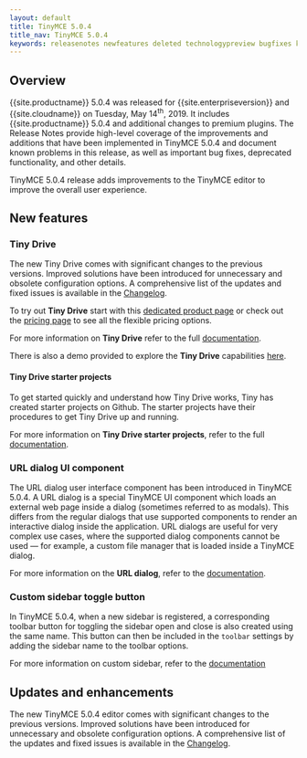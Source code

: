 ```yaml
---
layout: default
title: TinyMCE 5.0.4
title_nav: TinyMCE 5.0.4
keywords: releasenotes newfeatures deleted technologypreview bugfixes knownissues
---
```


## Overview

{{site.productname}} 5.0.4 was released for {{site.enterpriseversion}} and {{site.cloudname}} on Tuesday, May 14<sup>th</sup>, 2019. It includes {{site.productname}} 5.0.4 and additional changes to premium plugins. The Release Notes provide high-level coverage of the improvements and additions that have been implemented in TinyMCE 5.0.4 and document known problems in this release, as well as important bug fixes, deprecated functionality, and other details.

TinyMCE 5.0.4 release adds improvements to the TinyMCE editor to improve the overall user experience.

## New features

### Tiny Drive

The new Tiny Drive comes with significant changes to the previous versions. Improved solutions have been introduced for unnecessary and obsolete configuration options. A comprehensive list of the updates and fixed issues is available in the [Changelog]({{site.baseurl}}/tinydrive/changelog/).

To try out **Tiny Drive** start with this [dedicated product page](https://www.tiny.cloud/drive/) or check out the [pricing page](https://www.tiny.cloud/pricing) to see all the flexible pricing options.

For more information on **Tiny Drive** refer to the full [documentation]({{site.baseurl}}/tinydrive/).

There is also a demo provided to explore the **Tiny Drive** capabilities [here]({{site.baseurl}}/tinydrive/introduction/#demo).

#### Tiny Drive starter projects

To get started quickly and understand how Tiny Drive works, Tiny has created starter projects on Github. The starter projects have their procedures to get Tiny Drive up and running.

For more information on **Tiny Drive starter projects**, refer to the full [documentation]({{site.baseurl}}/tinydrive/getting-started/#starterprojects).

### URL dialog UI component

The URL dialog user interface component has been introduced in TinyMCE 5.0.4. A URL dialog is a special TinyMCE UI component which loads an external web page inside a dialog (sometimes referred to as modals). This differs from the regular dialogs that use supported components to render an interactive dialog inside the application. URL dialogs are useful for very complex use cases, where the supported dialog components cannot be used — for example, a custom file manager that is loaded inside a TinyMCE dialog.

For more information on the **URL dialog**, refer to the [documentation]({{site.baseurl}}/ui-components/urldialog/).

### Custom sidebar toggle button

In TinyMCE 5.0.4, when a new sidebar is registered, a corresponding toolbar button for toggling the sidebar open and close is also created using the same name. This button can then be included in the `toolbar` settings by adding the sidebar name to the toolbar options.

For more information on custom sidebar, refer to the [documentation]({{site.baseurl}}/ui-components/customsidebar/)

## Updates and enhancements

The new TinyMCE 5.0.4 editor comes with significant changes to the previous versions. Improved solutions have been introduced for unnecessary and obsolete configuration options. A comprehensive list of the updates and fixed issues is available in the [Changelog]({{site.baseurl}}/changelog/#version504april232019).
